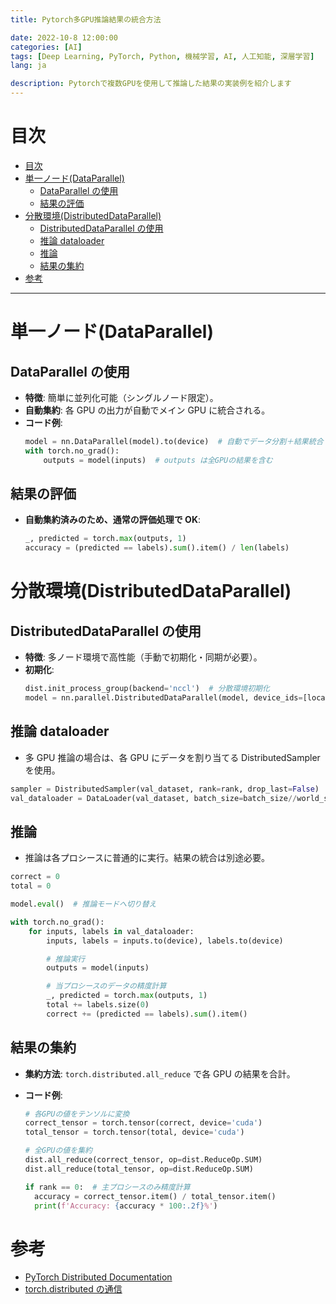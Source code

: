 ```yaml
---
title: Pytorch多GPU推論結果の統合方法

date: 2022-10-8 12:00:00
categories: [AI]
tags: [Deep Learning, PyTorch, Python, 機械学習, AI, 人工知能, 深層学習]
lang: ja

description: Pytorchで複数GPUを使用して推論した結果の実装例を紹介します
---
```


# 目次

- [目次](#%E7%9B%AE%E6%AC%A1)
- [単一ノード(DataParallel)](#%E5%8D%98%E4%B8%80%E3%83%8E%E3%83%BC%E3%83%89dataparallel)
  - [DataParallel の使用](#dataparallel-%E3%81%AE%E4%BD%BF%E7%94%A8)
  - [結果の評価](#%E7%B5%90%E6%9E%9C%E3%81%AE%E8%A9%95%E4%BE%A1)
- [分散環境(DistributedDataParallel)](#%E5%88%86%E6%95%A3%E7%92%B0%E5%A2%83distributeddataparallel)
  - [DistributedDataParallel の使用](#distributeddataparallel-%E3%81%AE%E4%BD%BF%E7%94%A8)
  - [推論 dataloader](#%E6%8E%A8%E8%AB%96-dataloader)
  - [推論](#%E6%8E%A8%E8%AB%96)
  - [結果の集約](#%E7%B5%90%E6%9E%9C%E3%81%AE%E9%9B%86%E7%B4%84)
- [参考](#%E5%8F%82%E8%80%83)

---

# 単一ノード(DataParallel)

## DataParallel の使用

- **特徴**: 簡単に並列化可能（シングルノード限定）。
- **自動集約**: 各 GPU の出力が自動でメイン GPU に統合される。
- **コード例**:
  ```python
  model = nn.DataParallel(model).to(device)  # 自動でデータ分割＋結果統合
  with torch.no_grad():
      outputs = model(inputs)  # outputs は全GPUの結果を含む
  ```

## 結果の評価

- **自動集約済みのため、通常の評価処理で OK**:
  ```python
  _, predicted = torch.max(outputs, 1)
  accuracy = (predicted == labels).sum().item() / len(labels)
  ```

# 分散環境(DistributedDataParallel)

## DistributedDataParallel の使用

- **特徴**: 多ノード環境で高性能（手動で初期化・同期が必要）。
- **初期化**:
  ```python
  dist.init_process_group(backend='nccl')  # 分散環境初期化
  model = nn.parallel.DistributedDataParallel(model, device_ids=[local_rank])
  ```

## 推論 dataloader

- 多 GPU 推論の場合は、各 GPU にデータを割り当てる DistributedSampler を使用。

```python
sampler = DistributedSampler(val_dataset, rank=rank, drop_last=False)
val_dataloader = DataLoader(val_dataset, batch_size=batch_size//world_size, sampler=sampler, num_workers=num_workers)
```

## 推論

- 推論は各プロシースに普通的に実行。結果の統合は別途必要。

```python
correct = 0
total = 0

model.eval()  # 推論モードへ切り替え

with torch.no_grad():
    for inputs, labels in val_dataloader:
        inputs, labels = inputs.to(device), labels.to(device)

        # 推論実行
        outputs = model(inputs)

        # 当プロシースのデータの精度計算
        _, predicted = torch.max(outputs, 1)
        total += labels.size(0)
        correct += (predicted == labels).sum().item()

```

## 結果の集約

- **集約方法**: `torch.distributed.all_reduce` で各 GPU の結果を合計。
- **コード例**:

  ```python
  # 各GPUの値をテンソルに変換
  correct_tensor = torch.tensor(correct, device='cuda')
  total_tensor = torch.tensor(total, device='cuda')

  # 全GPUの値を集約
  dist.all_reduce(correct_tensor, op=dist.ReduceOp.SUM)
  dist.all_reduce(total_tensor, op=dist.ReduceOp.SUM)

  if rank == 0:  # 主プロシースのみ精度計算
    accuracy = correct_tensor.item() / total_tensor.item()
    print(f'Accuracy: {accuracy * 100:.2f}%')
  ```

# 参考

- [PyTorch Distributed Documentation](https://pytorch.org/docs/stable/distributed.html)
- [torch.distributed の通信](/2022/10/08/torch_distributed/)
